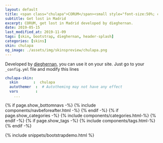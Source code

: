 ```yaml
---
layout: default
title: <span class="chulapa">CORUM</span><small style="font-size:50%; color:#687864;"> skin</small>
subtitle: Get lost in Madrid
excerpt: CORUM, get lost in Madrid developed by dieghernan.
date: 2019-05-15
last_modified_at: 2019-11-09
tags: [skin, bootstrap, dieghernan, header-splash]
categories: [skins]
skin: chulapa
og_image: ./assets/img/skinspreview/chulapa.png
---
```



Developed by [dieghernan](https://github.com/dieghernan/), you can use it on your site. Just go to your `_config.yml` file and modify this lines

```yaml
chulapa-skin: 
  skin       :  chulapa
  autothemer  :  # Autotheming may not have any effect
  vars        :    
    ...
```



{% if page.show_bottomnavs -%}
{% include components/navbeforeafter.html -%}
{% endif -%}
{% if page.show_categories -%}
{% include components/categories.html-%}
{% endif -%}
{% if page.show_tags -%}
{% include components/tags.html-%}
{% endif -%}


{% include snippets/bootstrapdemo.html  %}


